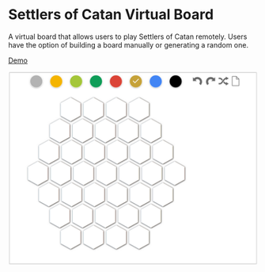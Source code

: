 # Settlers of Catan Virtual Board

A virtual board that allows users to play Settlers of Catan remotely.  Users have the option of building a board manually or generating a random one.

[Demo](https://board01.herokuapp.com)

<img src="public/images/blank-board.PNG" alt="blank board" width="%25"/>
